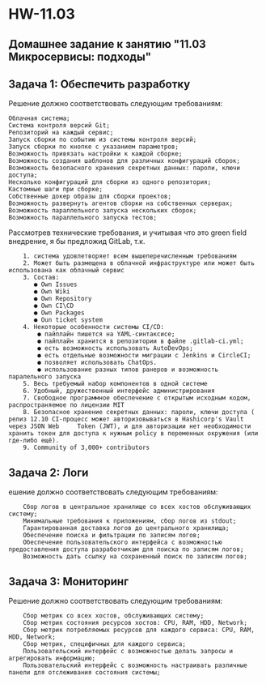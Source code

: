 # HW-11.03

## Домашнее задание к занятию "11.03 Микросервисы: подходы"

## Задача 1: Обеспечить разработку

Решение должно соответствовать следующим требованиям:

    Облачная система;
    Система контроля версий Git;
    Репозиторий на каждый сервис;
    Запуск сборки по событию из системы контроля версий;
    Запуск сборки по кнопке с указанием параметров;
    Возможность привязать настройки к каждой сборке;
    Возможность создания шаблонов для различных конфигураций сборок;
    Возможность безопасного хранения секретных данных: пароли, ключи доступа;
    Несколько конфигураций для сборки из одного репозитория;
    Кастомные шаги при сборке;
    Собственные докер образы для сборки проектов;
    Возможность развернуть агентов сборки на собственных серверах;
    Возможность параллельного запуска нескольких сборок;
    Возможность параллельного запуска тестов;

Рассмотрев технические требования, и учитывая что это green field внедрение, я бы предложид GitLab, т.к.

        1. система удовлетворяет всем вышеперечисленным требованиям
        2. Может быть размещена в облачной инфраструктуре или может быть использована как облачный сервис 
        3. Состав:
           ● Own Issues
           ● Own Wiki
           ● Own Repository
           ● Own CI\CD
           ● Own Packages
           ● Oun ticket system
        4. Некоторые особенности системы CI/CD:
            ● пайплайн пишется на YAML-синтаксисе;
            ● пайплайн хранится в репозитории в файле .gitlab-ci.yml;
            ● есть возможность использовать AutoDevOps;
            ● есть отдельные возможности миграции с Jenkins и CircleCI;
            ● позволяет использовать ChatOps.
            ● использование разных типов ранеров и возможность паралельного запуска
        5. Весь требуемый набор компонентов в одной системе
        6. Удобный, дружественный интерфейс администрирования
        7. Свободное программное обеспечение с открытым исходным кодом, распространяемое по лицензии MIT 
        8. Безопасное хранение секретных данных: пароли, ключи доступа ( релиз 12.10 CI-процесс может авторизовываться в Hashicorp's Vault через JSON Web     Token (JWT), и для авторизации нет необходимости хранить токен для доступа к нужным policy в переменных окружения (или где-либо ещё).
        9. Сommunity of 3,000+ contributors
        
        
## Задача 2: Логи   

ешение должно соответствовать следующим требованиям:

        Сбор логов в центральное хранилище со всех хостов обслуживающих систему;
        Минимальные требования к приложениям, сбор логов из stdout;
        Гарантированная доставка логов до центрального хранилища;
        Обеспечение поиска и фильтрации по записям логов;
        Обеспечение пользовательского интерфейса с возможностью предоставления доступа разработчикам для поиска по записям логов;
        Возможность дать ссылку на сохраненный поиск по записям логов;

 
 
 
 
 
 ## Задача 3: Мониторинг
 
 Решение должно соответствовать следующим требованиям:

        Сбор метрик со всех хостов, обслуживающих систему;
        Сбор метрик состояния ресурсов хостов: CPU, RAM, HDD, Network;
        Сбор метрик потребляемых ресурсов для каждого сервиса: CPU, RAM, HDD, Network;
        Сбор метрик, специфичных для каждого сервиса;
        Пользовательский интерфейс с возможностью делать запросы и агрегировать информацию;
        Пользовательский интерфейс с возможность настраивать различные панели для отслеживания состояния системы;
 
 
